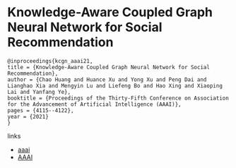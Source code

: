 # Knowledge-Aware Coupled Graph Neural Network for Social Recommendation

```
@inproceedings{kcgn_aaai21,
title = {Knowledge-Aware Coupled Graph Neural Network for Social Recommendation},
author = {Chao Huang and Huance Xu and Yong Xu and Peng Dai and Lianghao Xia and Mengyin Lu and Liefeng Bo and Hao Xing and Xiaoping Lai and Yanfang Ye},
booktitle = {Proceedings of the Thirty-Fifth Conference on Association for the Advancement of Artificial Intelligence (AAAI)},
pages = {4115--4122},
year = {2021}
}
```

links
- [aaai](https://www.aaai.org/AAAI21Papers/AAAI-9069.HuangC.pdf)
- [AAAI](https://ojs.aaai.org/index.php/AAAI/article/view/16533)